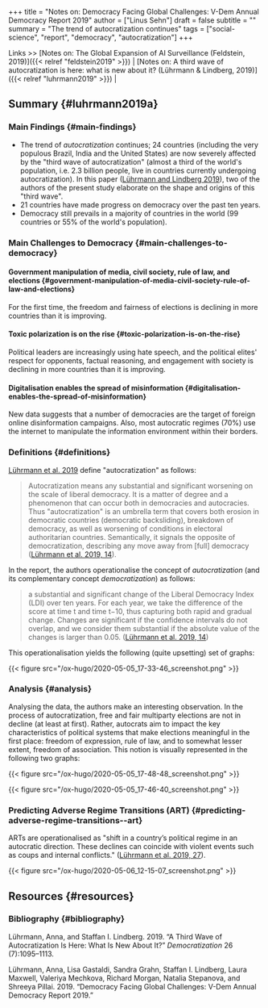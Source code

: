 +++
title = "Notes on: Democracy Facing Global Challenges: V-Dem Annual Democracy Report 2019"
author = ["Linus Sehn"]
draft = false
subtitle = ""
summary = "The trend of autocratization continues"
tags = ["social-science", "report", "democracy", "autocratization"]
+++

Links >> [Notes on: The Global Expansion of AI Surveillance (Feldstein, 2019)]({{< relref "feldstein2019" >}}) | [Notes on: A third wave of autocratization is here: what is new about it? (Lührmann & Lindberg, 2019)]({{< relref "luhrmann2019" >}}) |


## Summary {#luhrmann2019a}


### Main Findings {#main-findings}

-   The trend of _autocratization_ continues; 24 countries (including the very
    populous Brazil, India and the United States) are now severely affected by the
    "third wave of autocratization" (almost a third of the world's population,
    i.e. 2.3 billion people, live in countries currently undergoing
    autocratization). In this paper ([Lührmann and Lindberg 2019](#org4088d0a)), two of the authors of the
    present study elaborate on the shape and origins of this "third wave".
-   21 countries have made progress on democracy over the past ten years.
-   Democracy still prevails in a majority of countries in the world (99
    countries or 55% of the world's population).


### Main Challenges to Democracy {#main-challenges-to-democracy}


#### Government manipulation of media, civil society, rule of law, and elections {#government-manipulation-of-media-civil-society-rule-of-law-and-elections}

For the first time, the freedom and fairness of elections is declining in more
countries than it is improving.


#### Toxic polarization is on the rise {#toxic-polarization-is-on-the-rise}

Political leaders are increasingly using hate speech, and the political elites'
respect for opponents, factual reasoning, and engagement with society is
declining in more countries than it is improving.


#### Digitalisation enables the spread of misinformation {#digitalisation-enables-the-spread-of-misinformation}

New data suggests that a number of democracies are the target of foreign online
disinformation campaigns. Also, most autocratic regimes (70%) use the internet
to manipulate the information environment within their borders.


### Definitions {#definitions}

[Lührmann et al. 2019](#org9a735c0) define "autocratization" as follows:

> Autocratization means any substantial and significant worsening on the scale of
> liberal democracy. It is a matter of degree and a phenomenon that can occur both
> in democracies and autocracies. Thus "autocratization" is an umbrella term that
> covers both erosion in democratic countries (democratic backsliding), breakdown
> of democracy, as well as worsening of conditions in electoral authoritarian
> countries. Semantically, it signals the opposite of democratization, describing
> any move away from [full] democracy ([Lührmann et al. 2019, 14](#org9a735c0)).

In the report, the authors operationalise the concept of _autocratization_ (and
its complementary concept _democratization_) as follows:

> a substantial and significant change of the Liberal Democracy Index (LDI) over
> ten years. For each year, we take the difference of the score at time t and time
> t−10, thus capturing both rapid and gradual change. Changes are significant if
> the confidence intervals do not overlap, and we consider them substantial if the
> absolute value of the changes is larger than 0.05. ([Lührmann et al. 2019, 14](#org9a735c0))

This operationalisation yields the following (quite upsetting) set of graphs:

{{< figure src="/ox-hugo/2020-05-05_17-33-46_screenshot.png" >}}


### Analysis {#analysis}

Analysing the data, the authors make an interesting observation. In the process
of autocratization, free and fair multiparty elections are not in decline (at
least at first). Rather, autocrats aim to impact the key characteristics of
political systems that make elections meaningful in the first place: freedom of
expression, rule of law, and to somewhat lesser extent, freedom of association.
This notion is visually represented in the following two graphs:

{{< figure src="/ox-hugo/2020-05-05_17-48-48_screenshot.png" >}}

{{< figure src="/ox-hugo/2020-05-05_17-46-40_screenshot.png" >}}


### Predicting Adverse Regime Transitions (ART) {#predicting-adverse-regime-transitions--art}

ARTs are operationalised as "shift in a country’s political regime in an
autocratic direction. These declines can coincide with violent events such as
coups and internal conflicts." ([Lührmann et al. 2019, 27](#org9a735c0)).

{{< figure src="/ox-hugo/2020-05-06_12-15-07_screenshot.png" >}}


## Resources {#resources}


### Bibliography {#bibliography}

<a id="org4088d0a"></a>Lührmann, Anna, and Staffan I. Lindberg. 2019. “A Third Wave of Autocratization Is Here: What Is New About It?” _Democratization_ 26 (7):1095–1113.

<a id="org9a735c0"></a>Lührmann, Anna, Lisa Gastaldi, Sandra Grahn, Staffan I. Lindberg, Laura Maxwell, Valeriya Mechkova, Richard Morgan, Natalia Stepanova, and Shreeya Pillai. 2019. “Democracy Facing Global Challenges: V-Dem Annual Democracy Report 2019.”

